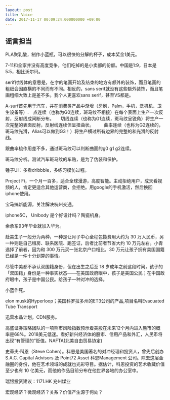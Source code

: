 ```yaml
---
layout: post
title: Voice
date: 2017-11-17 00:09:24.000000000 +09:00
---
```


## 谣言担当
PLA聚乳酸，制作小蓝瓶，可以很快的分解的杯子，成本奖金1美元。

7-11和全家并没有高度竞争，他们吃掉的是小卖部的份额。中国是1:9，日本是5:5，相比沃尔玛。

serif衬线体的意思是，在字的笔画开始及结束的地方有额外的装饰，而且笔画的粗细会因直横的不同而有不同。相反的，sans serif就没有这些额外装饰，而且笔画粗细大致上是差不多。我个人更喜欢sans serif，甚至VS都是。

A-surf首先用于汽车，并在消费类产品中渐增（牙刷，Palm，手机，洗机机、卫生设备等）.　点连续（也称为G0连续，斑马纹不相接）在每个表面上生产一次反射，反射线成间断分布。　　切线连续（也称为G1连续，斑马纹呈锐角）将生产一次完整的表面反射，反射线连续但呈扭曲状。 　　曲率连续（也称为G2连续的，斑马纹光滑，Alias可以做到G3！）将生产横过所有边界的完整的和光滑的反射线。

跟曲率梳作用差不多，通过斑马纹可以判断曲面的g0 g1 g2连续。

斑马纹分析。测试汽车斑马纹的车贴，是为了伪装和保护。

锤子UI：多看dribbble，多练习模仿过程。

Project Fi，一个月一百多，适合全球漫游，高度智能。主动拒绝用户，成天看视频的人，肯定更适合其他运营商，会拒绝。用google的手机激活，然后换回iphone使用。

宝马搞新能源，关注解决杭州交通。

iphone5C， Unibody 是个好设计吗？陶瓷机身。

余承东93年毕业就加入华为。

赴美生子一般分为两种，一种是让月子中心全程包揽费用大约为 30 万人民币，另一种则是自己租房、联系医院、跑签证，后者比前者节省大约 10 万元左右。小青选择了前者，因为和 300 万元买一张北京户口相比，30 万元让孩子拥有美国国籍已经是一件十分划算的事情。

尽管中美都不承认双国籍身份，但在出生之后至 18 岁成年之前这段时间，孩子的「双国籍」身份是一种事实状态——在美国政府眼中，孩子是美国公民；在中国政府眼中，孩子是中国公民。给孩子一种对冲的选择。

小蓝作死。

elon musk的Hyperloop；美国科罗拉多州的ET3公司的产品,项目名叫Evacuated Tube Transport

迅雷水晶计划，CDN服务。

高盛证券策略团队的一项熊市风险指数预示着美股在未来12个月内进入熊市的概率是68%。2018美元低迷。看好新兴经济体的股市、信用产品和外汇，人民币将出现“有管理的”贬值。NAFTA(北美自由贸易协定)

史蒂夫·科恩（Steve Cohen）。科恩是美国著名的对冲经理和投资人，曾先后创办S.A.C. Capital Advisors 及 Point72 Asset 科恩Management 公司。除去这层金融圈的身份，他在艺术领域的成就也光彩夺目。据估计，科恩投资的艺术收藏价值至少也有 10 亿美元，而他的作品目前分布在他世界各地的办公室中。

瑞银投资建议：1171.HK    兖州煤业

宏观经济？微观经济？关系？价值产生源于何处？
